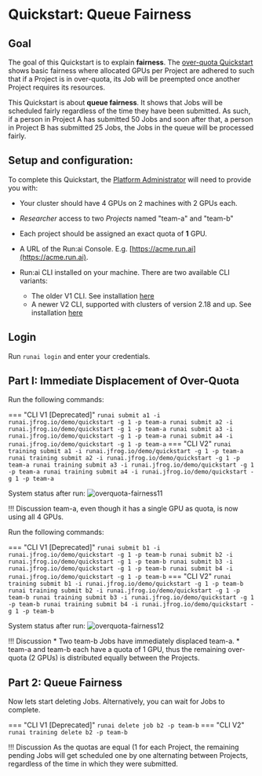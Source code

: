 # Quickstart: Queue Fairness

## Goal

The goal of this Quickstart is to explain __fairness__. The [over-quota Quickstart](walkthrough-overquota.md) shows basic fairness where allocated GPUs per Project are adhered to such that if a Project is in over-quota, its Job will be preempted once another Project requires its resources.

This Quickstart is about __queue fairness__. It shows that Jobs will be scheduled fairly regardless of the time they have been submitted. As such, if a person in Project A has submitted 50 Jobs and soon after that, a person in Project B has submitted 25 Jobs, the Jobs in the queue will be processed fairly.


## Setup and configuration:

To complete this Quickstart, the [Platform Administrator](../../platform-admin/overview.md) will need to provide you with:

* Your cluster should have 4 GPUs on 2 machines with 2 GPUs each.
* _Researcher_ access to two _Projects_  named "team-a" and "team-b"
* Each project should be assigned an exact quota of __1__ GPU. 
* A URL of the Run:ai Console. E.g. [https://acme.run.ai](https://acme.run.ai).
* Run:ai CLI installed on your machine. There are two available CLI variants:

    * The older V1 CLI. See installation [here](../../admin/researcher-setup/cli-install.md)
    * A newer V2 CLI, supported with clusters of version 2.18 and up. See installation [here](../../admin/researcher-setup/new-cli-install.md)

## Login

Run `runai login` and enter your credentials.


## Part I: Immediate Displacement of Over-Quota

Run the following commands:

=== "CLI V1 [Deprecated]"
    ```
    runai submit a1 -i runai.jfrog.io/demo/quickstart -g 1 -p team-a
    runai submit a2 -i runai.jfrog.io/demo/quickstart -g 1 -p team-a
    runai submit a3 -i runai.jfrog.io/demo/quickstart -g 1 -p team-a
    runai submit a4 -i runai.jfrog.io/demo/quickstart -g 1 -p team-a
    ```
=== "CLI V2"
    ```
    runai training submit a1 -i runai.jfrog.io/demo/quickstart -g 1 -p team-a
    runai training submit a2 -i runai.jfrog.io/demo/quickstart -g 1 -p team-a
    runai training submit a3 -i runai.jfrog.io/demo/quickstart -g 1 -p team-a
    runai training submit a4 -i runai.jfrog.io/demo/quickstart -g 1 -p team-a
    ```

System status after run:
![overquota-fairness11](img/overquota-fairness1.png)


!!! Discussion
    team-a, even though it has a single GPU as quota, is now using all 4 GPUs.


Run the following commands:

=== "CLI V1 [Deprecated]"
    ```
    runai submit b1 -i runai.jfrog.io/demo/quickstart -g 1 -p team-b
    runai submit b2 -i runai.jfrog.io/demo/quickstart -g 1 -p team-b
    runai submit b3 -i runai.jfrog.io/demo/quickstart -g 1 -p team-b
    runai submit b4 -i runai.jfrog.io/demo/quickstart -g 1 -p team-b
    ```
=== "CLI V2"
    ```
    runai training submit b1 -i runai.jfrog.io/demo/quickstart -g 1 -p team-b
    runai training submit b2 -i runai.jfrog.io/demo/quickstart -g 1 -p team-b
    runai training submit b3 -i runai.jfrog.io/demo/quickstart -g 1 -p team-b
    runai training submit b4 -i runai.jfrog.io/demo/quickstart -g 1 -p team-b
    ```

System status after run:
![overquota-fairness12](img/overquota-fairness2.png)


!!! Discussion
    * Two team-b Jobs have immediately displaced team-a. 
    * team-a and team-b each have a quota of 1 GPU, thus the remaining over-quota (2 GPUs) is distributed equally between the Projects.

## Part 2: Queue Fairness

Now lets start deleting Jobs. Alternatively, you can wait for Jobs to complete.

=== "CLI V1 [Deprecated]"
    ```
    runai delete job b2 -p team-b
    ```
=== "CLI V2"
    ```
    runai training delete b2 -p team-b
    ```

!!! Discussion
    As the quotas are equal (1 for each Project, the remaining pending Jobs will get scheduled one by one alternating between Projects, regardless of the time in which they were submitted. 

